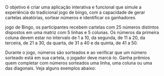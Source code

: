 O objetivo é criar uma aplicação interativa e funcional que simule a experiência do tradicional jogo de
bingo, com a capacidade de gerar cartelas aleatórias, sortear números e identificar os ganhadores.

jogo de Bingo, os participantes recebem cartelas com 25 números distintos dispostos em uma
matriz com 5 linhas e 5 colunas. Os números da primeira coluna devem estar no intervalo de 1 a 10,
da segunda, de 11 a 20, da terceira, de 21 a 30, da quarta, de 31 a 40 e da quinta, de 41 a 50.


Durante o jogo, números são sorteados e ao verificar que um número sorteado está em sua cartela, o
jogador deve marcá-lo. Ganha prêmios quem completar com números sorteados uma linha, uma
coluna ou uma das diagonais. Veja alguns exemplos abaixo:
